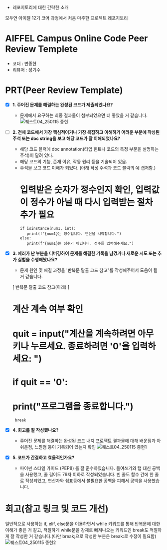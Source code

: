 * 레포지토리에 대한 간략한 소개

모두연 아이펠 12기 코어 과정에서 처음 마주한 프로젝트 레포지토리

# AIFFEL Campus Online Code Peer Review Templete
- 코더 : 변종현
- 리뷰어 : 성기수
# PRT(Peer Review Template)
- [x]  **1. 주어진 문제를 해결하는 완성된 코드가 제출되었나요?**
    - 문제에서 요구하는 최종 결과물이 첨부되었으면 더 좋았을 거 같습니다.
      ![퀘스트04_250115 종현](https://github.com/user-attachments/assets/fc44eedf-890f-453e-bc52-dfb40747485c)

    
- [ ]  **2. 전체 코드에서 가장 핵심적이거나 가장 복잡하고 이해하기 어려운 부분에 작성된 
주석 또는 doc string을 보고 해당 코드가 잘 이해되었나요?**
    - 해당 코드 블럭에 doc annotation(타입 힌트나 코드의 특정 부분을 설명하는 주석)이 달려 있다.
    - 해당 코드의 기능, 존재 이유, 작동 원리 등을 기술되어 있음.
    - 주석을 보고 코드 이해가 되었다.
      (아래 작성 주석과 코드 블럭의 예 캡처함.)
        # 입력받은 숫자가 정수인지 확인, 입력값이 정수가 아닐 때 다시 입력받는 절차 추가 필요
          if isinstance(num1, int):
             print(f"{num1}는 정수입니다. 연산을 시작합니다.")
          else:
             print(f"{num1}는 정수가 아닙니다. 정수를 입력해주세요.")
        
- [x]  **3. 에러가 난 부분을 디버깅하여 문제를 해결한 기록을 남겼거나
새로운 시도 또는 추가 실험을 수행해봤나요?**
    - 문제 원인 및 해결 과정을 '반복문 탈출 코드 참고"를 작성해주어서 도움이 될 거 같습니다.
    
   [ 반복문 탈출 코드 참고(아래) ]
     # 계산 계속 여부 확인
     # quit = input("계산을 계속하려면 아무 키나 누르세요. 종료하려면 '0'을 입력하세요: ")
     # if quit == '0':
     # print("프로그램을 종료합니다.")
        break
        
- [x]  **4. 회고를 잘 작성했나요?**
    - 주어진 문제를 해결하는 완성된 코드 내지 프로젝트 결과물에 대해
    배운점과 아쉬운점, 느낀점 등이 기록되어 있는지 확인
     ![퀘스트04_250115 종현1](https://github.com/user-attachments/assets/835289f5-dffb-4124-9aab-fd29c32d38e1)

        
- [x]  **5. 코드가 간결하고 효율적인가요?**
    - 파이썬 스타일 가이드 (PEP8) 를 잘 준수하였습니다.
      들여쓰기와 탭 대신 공백을 사용했고, 줄 길이도 79자 이하로 작성되었습니다.
      빈 줄도 함수 간에 한 줄로 작성되었고, 연산자와 쉼표등에서 불필요한 공백을 피해서 공백을 사용했습니다.
       
# 회고(참고 링크 및 코드 개선)
 일반적으로 사용하는 if, elif, else문을 이용하면서 while 키워드를 통해 반복문에 대한 이해가 좋은 거 같고, 적절하게 while문을 강제로
 빠져나오는 키워드인 break도 적절하게 잘 작성한 거 같습니다.(다만 break;으로 작성한 부분은 break:로 수정이 필요함)
 ![퀘스트04_250115 종현2](https://github.com/user-attachments/assets/ac6518be-29cd-4cf7-a169-10babc8f976b)

